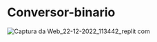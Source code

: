 # Conversor-binario
![Captura da Web_22-12-2022_113442_replit com](https://user-images.githubusercontent.com/121211644/209156778-46001247-8fd5-47ca-8a08-ecbd0242b105.jpeg)
